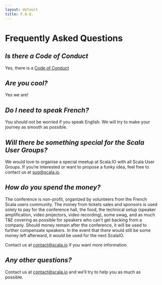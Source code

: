 ```yaml
---
layout: default
title: F.A.Q.
---
```


# Frequently Asked Questions
<!-- 
<em>Who is behind the 2014 Scala.IO?</em>
-------------------------

Core

* Alexis Agahi ([@aagahi](http://twitter.com/aagahi))
* Jean Helou ([@jeanhelou](http://twitter.com/jeanhelou))
* Jonathan Winandy ([@ahoy_jon](http://twitter.com/ahoy_jon))
* Olivier Girardot ([@ogirardot](http://twitter.com/ogirardot))

CFP and Staff

* Benoit Lemoine ([@benoit_lemoine](http://twitter.com/benoit_lemoine))
* Clement Delafargue ([@clementd](http://twitter.com/clementd))
* Francois Garillot ([@huitseeker ](http://twitter.com/huitseeker ))
* Gabriel Kastenbaum ([@lambdadevfr](http://twitter.com/lambdadevfr))
* Mathieu Chataigner ([@mchataigner](http://twitter.com/mchataigner))
* Sam Bessalah ([@samklr](http://twitter.com/samklr))

Staff

* Geoffroy Couprie ([@gcouprie](http://twitter.com/gcouprie))
* Iulian Dragoș ([@jaguarul](https://twitter.com/jaguarul))
* Przemek Piotrowski ([@ppiotrow](http://twitter.com/ppiotrow))
* Piotr Trzpil ([@PiotrTrzpil1](http://twitter.com/PiotrTrzpil1))
* Mateusz Górski ([@goral09](http://twitter.com/goral09)
* Quentin Adam ([@waxzce](http://twitter.com/waxzce))
* Thibaut Nazare ([@tnazare](http://twitter.com/tnazare))

Operations/Communications

* Karine Vacca ([3-2-1 idCom](http://www.321idcom.fr)) -->

<em>Is there a Code of Conduct</em>
---------------------------
Yes, there is a [Code of Conduct](/code-of-conduct.html)

<em>Are you cool?</em>
---------------------------
Yes we are!

<em>Do I need to speak French?</em>
---------------------------
You should not be worried if you speak English. We will try to make your journey as smooth as possible.

<em>Will there be something special for the Scala User Groups?</em>
---------------------------

We would love to organise a special meetup at Scala.IO with all Scala User Groups. If you’re interested or want to propose a funky idea, feel free to contact us at [sug@scala.io](mailto:sug@scala.io).

<em>How do you spend the money?</em>
---------------------------
The conference is non-profit, organized by volunteers from the French Scala users community. The money from tickets sales and sponsors is used solely to pay for the conference hall, the food, the technical setup (speaker amplification, video projectors, video recording), some swag, and as much T&E covering as possible for speakers who can't get backing from a company. Should money remain after the conference, it will be used to further compensate speakers. In the event that there would still be some money left afterward, it would be used for the next ScalaIO.

Contact us at [contact@scala.io](mailto:contact@scala.io) if you want more information.

<em>Any other questions?</em>
---------------------------
Contact us at [contact@scala.io](mailto:contact@scala.io) and we’ll try to help you as much as possible.
